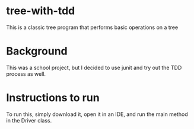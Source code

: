 # tree-with-tdd
This is a classic tree program that performs basic operations on a tree
# Background
This was a school project, but I decided to use junit and try out the TDD process as well.
# Instructions to run
To run this, simply download it, open it in an IDE, and run the main method in the 
Driver class.
